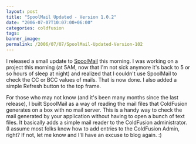 ```yaml
---
layout: post
title: "SpoolMail Updated - Version 1.0.2"
date: "2006-07-07T10:07:00+06:00"
categories: coldfusion 
tags: 
banner_image: 
permalink: /2006/07/07/SpoolMail-Updated-Version-102
---
```


I released a small update to <a href="http://ray.camdenfamily.com/projects/spoolmail">SpoolMail</a> this morning. I was working on a project this morning (at 5AM, now that I'm not sick anymore it's back to 5 or so hours of sleep at night) and realized that I couldn't use SpoolMail to check the CC or BCC values of mails. That is now done. I also added a simple Refresh button to the top frame.

For those who may not know (and it's been many months since the last release), I built SpoolMail as a way of reading the mail files that ColdFusion generates on a box with no mail server. This is a handy way to check the mail generated by your application without having to open a bunch of text files. It basically adds a simple mail reader to the ColdFusion administrator. (I assume most folks know how to add entries to the ColdFusion Admin, right? If not, let me know and I'll have an excuse to blog again. :)